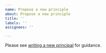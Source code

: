 ```yaml
---
name: Propose a new principle
about: Propose a new principle
title: ''
labels: ''
assignees: ''

---
```


Please see [writing a new principal](https://ho-cto.github.io/engineering-guidance-and-standards/docs/standards/writing-a-principle/) for guidance.
